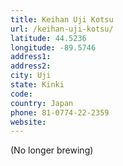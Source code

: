 ```yaml
---
title: Keihan Uji Kotsu
url: /keihan-uji-kotsu/
latitude: 44.5236
longitude: -89.5746
address1: 
address2: 
city: Uji
state: Kinki
code: 
country: Japan
phone: 81-0774-22-2359
website: 
---
```

(No longer brewing)
